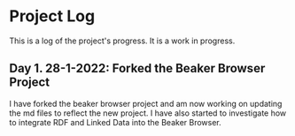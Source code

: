 # Project Log
This is a log of the project's progress. It is a work in progress.

## Day 1. 28-1-2022: Forked the Beaker Browser Project
I have forked the beaker browser project and am now working on updating the md files to reflect the new project. I have also started to investigate how to integrate RDF and Linked Data into the Beaker Browser.